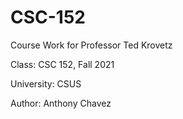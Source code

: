 # CSC-152
Course Work for Professor Ted Krovetz

Class: CSC 152, Fall 2021

University: CSUS

Author: Anthony Chavez
